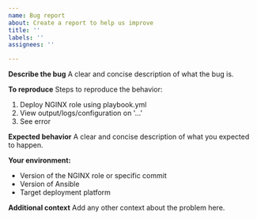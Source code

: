 ```yaml
---
name: Bug report
about: Create a report to help us improve
title: ''
labels: ''
assignees: ''

---
```


**Describe the bug**
A clear and concise description of what the bug is.

**To reproduce**
Steps to reproduce the behavior:
1. Deploy NGINX role using playbook.yml
2. View output/logs/configuration on '...'
3. See error

**Expected behavior**
A clear and concise description of what you expected to happen.

**Your environment:**
-   Version of the NGINX role or specific commit
-   Version of Ansible
-   Target deployment platform

**Additional context**
Add any other context about the problem here.
